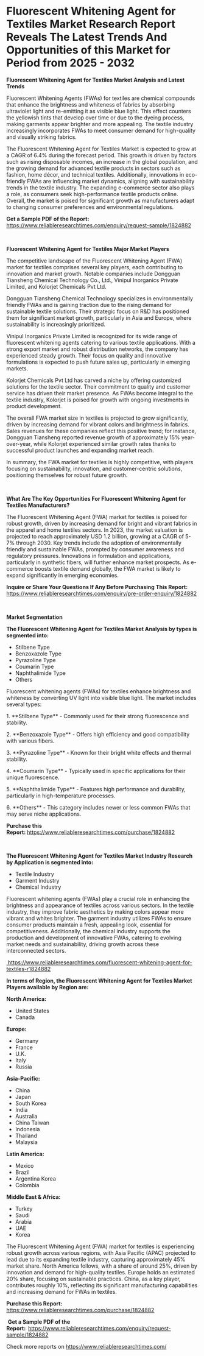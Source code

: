 <p><h1>Fluorescent Whitening Agent for Textiles Market Research Report Reveals The Latest Trends And Opportunities of this Market for Period from 2025 - 2032</h1></p><p><strong>Fluorescent Whitening Agent for Textiles Market Analysis and Latest Trends</strong></p>
<p><p>Fluorescent Whitening Agents (FWAs) for textiles are chemical compounds that enhance the brightness and whiteness of fabrics by absorbing ultraviolet light and re-emitting it as visible blue light. This effect counters the yellowish tints that develop over time or due to the dyeing process, making garments appear brighter and more appealing. The textile industry increasingly incorporates FWAs to meet consumer demand for high-quality and visually striking fabrics.</p><p>The Fluorescent Whitening Agent for Textiles Market is expected to grow at a CAGR of 6.4% during the forecast period. This growth is driven by factors such as rising disposable incomes, an increase in the global population, and the growing demand for advanced textile products in sectors such as fashion, home décor, and technical textiles. Additionally, innovations in eco-friendly FWAs are influencing market dynamics, aligning with sustainability trends in the textile industry. The expanding e-commerce sector also plays a role, as consumers seek high-performance textile products online. Overall, the market is poised for significant growth as manufacturers adapt to changing consumer preferences and environmental regulations.</p></p>
<p><strong>Get a Sample PDF of the Report:&nbsp;</strong> <a href="https://www.reliableresearchtimes.com/enquiry/request-sample/1824882?utm_campaign=2189&utm_medium=2&utm_source=Github&utm_content=ia&utm_term=03022025&utm_id=fluorescent-whitening-agent-for-textiles">https://www.reliableresearchtimes.com/enquiry/request-sample/1824882</a></p>
<p>&nbsp;</p>
<p><strong>Fluorescent Whitening Agent for Textiles Major Market Players</strong></p>
<p><p>The competitive landscape of the Fluorescent Whitening Agent (FWA) market for textiles comprises several key players, each contributing to innovation and market growth. Notable companies include Dongguan Tiansheng Chemical Technology Co., Ltd., Vinipul Inorganics Private Limited, and Kolorjet Chemicals Pvt Ltd.</p><p>Dongguan Tiansheng Chemical Technology specializes in environmentally friendly FWAs and is gaining traction due to the rising demand for sustainable textile solutions. Their strategic focus on R&D has positioned them for significant market growth, particularly in Asia and Europe, where sustainability is increasingly prioritized. </p><p>Vinipul Inorganics Private Limited is recognized for its wide range of fluorescent whitening agents catering to various textile applications. With a strong export market and robust distribution networks, the company has experienced steady growth. Their focus on quality and innovative formulations is expected to push future sales up, particularly in emerging markets.</p><p>Kolorjet Chemicals Pvt Ltd has carved a niche by offering customized solutions for the textile sector. Their commitment to quality and customer service has driven their market presence. As FWAs become integral to the textile industry, Kolorjet is poised for growth with ongoing investments in product development.</p><p>The overall FWA market size in textiles is projected to grow significantly, driven by increasing demand for vibrant colors and brightness in fabrics. Sales revenues for these companies reflect this positive trend; for instance, Dongguan Tiansheng reported revenue growth of approximately 15% year-over-year, while Kolorjet experienced similar growth rates thanks to successful product launches and expanding market reach.</p><p>In summary, the FWA market for textiles is highly competitive, with players focusing on sustainability, innovation, and customer-centric solutions, positioning themselves for robust future growth.</p></p>
<p>&nbsp;</p>
<p><strong>What Are The Key Opportunities For Fluorescent Whitening Agent for Textiles Manufacturers?</strong></p>
<p><p>The Fluorescent Whitening Agent (FWA) market for textiles is poised for robust growth, driven by increasing demand for bright and vibrant fabrics in the apparel and home textiles sectors. In 2023, the market valuation is projected to reach approximately USD 1.2 billion, growing at a CAGR of 5-7% through 2030. Key trends include the adoption of environmentally friendly and sustainable FWAs, prompted by consumer awareness and regulatory pressures. Innovations in formulation and applications, particularly in synthetic fibers, will further enhance market prospects. As e-commerce boosts textile demand globally, the FWA market is likely to expand significantly in emerging economies.</p></p>
<p><strong>Inquire or Share Your Questions If Any Before Purchasing This Report:</strong> <a href="https://www.reliableresearchtimes.com/enquiry/pre-order-enquiry/1824882?utm_campaign=2189&utm_medium=2&utm_source=Github&utm_content=ia&utm_term=03022025&utm_id=fluorescent-whitening-agent-for-textiles">https://www.reliableresearchtimes.com/enquiry/pre-order-enquiry/1824882</a></p>
<p>&nbsp;</p>
<p><strong>Market Segmentation</strong></p>
<p><strong>The Fluorescent Whitening Agent for Textiles Market Analysis by types is segmented into:</strong></p>
<p><ul><li>Stilbene Type</li><li>Benzoxazole Type</li><li>Pyrazoline Type</li><li>Coumarin Type</li><li>Naphthalimide Type</li><li>Others</li></ul></p>
<p><p>Fluorescent whitening agents (FWAs) for textiles enhance brightness and whiteness by converting UV light into visible blue light. The market includes several types: </p><p>1. **Stilbene Type** - Commonly used for their strong fluorescence and stability.</p><p>2. **Benzoxazole Type** - Offers high efficiency and good compatibility with various fibers.</p><p>3. **Pyrazoline Type** - Known for their bright white effects and thermal stability.</p><p>4. **Coumarin Type** - Typically used in specific applications for their unique fluorescence.</p><p>5. **Naphthalimide Type** - Features high performance and durability, particularly in high-temperature processes.</p><p>6. **Others** - This category includes newer or less common FWAs that may serve niche applications.</p></p>
<p><strong>Purchase this Report:&nbsp;</strong><a href="https://www.reliableresearchtimes.com/purchase/1824882?utm_campaign=2189&utm_medium=2&utm_source=Github&utm_content=ia&utm_term=03022025&utm_id=fluorescent-whitening-agent-for-textiles">https://www.reliableresearchtimes.com/purchase/1824882</a></p>
<p>&nbsp;</p>
<p><strong>The Fluorescent Whitening Agent for Textiles Market Industry Research by Application is segmented into:</strong></p>
<p><ul><li>Textile Industry</li><li>Garment Industry</li><li>Chemical Industry</li></ul></p>
<p><p>Fluorescent whitening agents (FWAs) play a crucial role in enhancing the brightness and appearance of textiles across various sectors. In the textile industry, they improve fabric aesthetics by making colors appear more vibrant and whites brighter. The garment industry utilizes FWAs to ensure consumer products maintain a fresh, appealing look, essential for competitiveness. Additionally, the chemical industry supports the production and development of innovative FWAs, catering to evolving market needs and sustainability, driving growth across these interconnected sectors.</p></p>
<p><a href="https://www.reliableresearchtimes.com/fluorescent-whitening-agent-for-textiles-r1824882?utm_campaign=2189&utm_medium=2&utm_source=Github&utm_content=ia&utm_term=03022025&utm_id=fluorescent-whitening-agent-for-textiles">&nbsp;https://www.reliableresearchtimes.com/fluorescent-whitening-agent-for-textiles-r1824882</a></p>
<p><strong>In terms of Region, the Fluorescent Whitening Agent for Textiles Market Players available by Region are:</strong></p>
<p>
    <p> <strong> North America: </strong>
        <ul>
            <li>United States</li>
            <li>Canada</li>
        </ul>
        </p> 
    <p> <strong> Europe: </strong>
        <ul>
            <li>Germany</li>
            <li>France</li>
            <li>U.K.</li>
            <li>Italy</li>
            <li>Russia</li>
        </ul>
        </p> 
    <p> <strong> Asia-Pacific: </strong>
        <ul>
            <li>China</li>
            <li>Japan</li>
            <li>South Korea</li>
            <li>India</li>
            <li>Australia</li>
            <li>China Taiwan</li>
            <li>Indonesia</li>
            <li>Thailand</li>
            <li>Malaysia</li>
        </ul>
        </p> 
    <p> <strong> Latin America: </strong>
        <ul>
            <li>Mexico</li>
            <li>Brazil</li>
            <li>Argentina Korea</li>
            <li>Colombia</li>
        </ul>
        </p> 
    <p> <strong> Middle East & Africa: </strong>
        <ul>
            <li>Turkey</li>
            <li>Saudi</li>
            <li>Arabia</li>
            <li>UAE</li>
            <li>Korea</li>
        </ul>
    </p>
    </p>
<p><p>The Fluorescent Whitening Agent (FWA) market for textiles is experiencing robust growth across various regions, with Asia Pacific (APAC) projected to lead due to its expanding textile industry, capturing approximately 45% market share. North America follows, with a share of around 25%, driven by innovation and demand for high-quality textiles. Europe holds an estimated 20% share, focusing on sustainable practices. China, as a key player, contributes roughly 10%, reflecting its significant manufacturing capabilities and increasing demand for FWAs in textiles.</p></p>
<p><strong>Purchase this Report: </strong><a href="https://www.reliableresearchtimes.com/purchase/1824882?utm_campaign=2189&utm_medium=2&utm_source=Github&utm_content=ia&utm_term=03022025&utm_id=fluorescent-whitening-agent-for-textiles">https://www.reliableresearchtimes.com/purchase/1824882</a></p>
<p>&nbsp;<strong>Get a Sample PDF of the Report:&nbsp;&nbsp;</strong><a href="https://www.reliableresearchtimes.com/enquiry/request-sample/1824882?utm_campaign=2189&utm_medium=2&utm_source=Github&utm_content=ia&utm_term=03022025&utm_id=fluorescent-whitening-agent-for-textiles">https://www.reliableresearchtimes.com/enquiry/request-sample/1824882</a></p>
<p><strong></strong></p>
<p>Check more reports on <a href="https://www.reliableresearchtimes.com/?utm_campaign=2189&utm_medium=2&utm_source=Github&utm_content=ia&utm_term=03022025&utm_id=fluorescent-whitening-agent-for-textiles">https://www.reliableresearchtimes.com/</a></p>